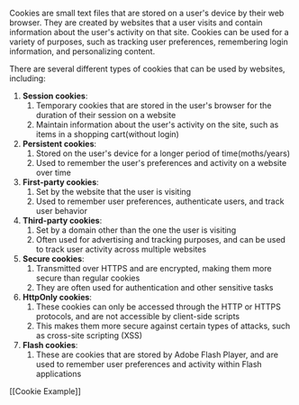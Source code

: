 Cookies are small text files that are stored on a user's device by their web browser. They are created by websites that a user visits and contain information about the user's activity on that site. Cookies can be used for a variety of purposes, such as tracking user preferences, remembering login information, and personalizing content.

There are several different types of cookies that can be used by websites, including:

1.  **Session cookies**:
	1. Temporary cookies that are stored in the user's browser for the duration of their session on a website 
	2. Maintain information about the user's activity on the site, such as items in a shopping cart(without login)
2.  **Persistent cookies**:
	1. Stored on the user's device for a longer period of time(moths/years)
	2. Used to remember the user's preferences and activity on a website over time
3.  **First-party cookies**:
	1. Set by the website that the user is visiting
	2. Used to remember user preferences, authenticate users, and track user behavior
4.  **Third-party cookies**:
	1. Set by a domain other than the one the user is visiting
	2. Often used for advertising and tracking purposes, and can be used to track user activity across multiple websites
5.  **Secure cookies**:
	1. Transmitted over HTTPS and are encrypted, making them more secure than regular cookies
	2. They are often used for authentication and other sensitive tasks
7.  **HttpOnly cookies**:
	1. These cookies can only be accessed through the HTTP or HTTPS protocols, and are not accessible by client-side scripts
	2. This makes them more secure against certain types of attacks, such as cross-site scripting (XSS)
8.  **Flash cookies**:
	1. These are cookies that are stored by Adobe Flash Player, and are used to remember user preferences and activity within Flash applications

[[Cookie Example]]